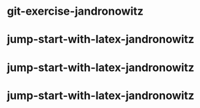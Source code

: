 # git-exercise-jandronowitz
# jump-start-with-latex-jandronowitz
# jump-start-with-latex-jandronowitz
# jump-start-with-latex-jandronowitz

